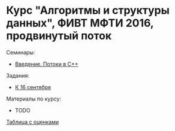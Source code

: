 # Курс "Алгоритмы и структуры данных", ФИВТ МФТИ 2016, продвинутый поток

Семинары:
* [Введение. Потоки в C++](01)

Задания:
* [К 16 сентября](https://official.contest.yandex.ru/contest/2688/enter/)

Материалы по курсу:
* TODO

[Таблица с оценками](...)
